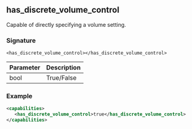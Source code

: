 ## has\_discrete\_volume\_control

Capable of directly specifying a volume setting.


### Signature

`<has_discrete_volume_control></has_discrete_volume_control>`


| Parameter | Description |
| --- | --- |
| bool | True/False |


### Example

```xml
<capabilities>
   <has_discrete_volume_control>true</has_discrete_volume_control>
</capabilities>
```
